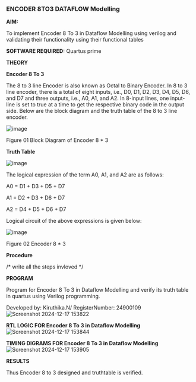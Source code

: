 ### ENCODER 8TO3 DATAFLOW Modelling

**AIM:**

To implement  Encoder 8 To 3 in Dataflow Modelling using verilog and validating their functionality using their functional tables

**SOFTWARE REQUIRED:** Quartus prime

**THEORY**

**Encoder 8 To 3**

The 8 to 3 line Encoder is also known as Octal to Binary Encoder. In 8 to 3 line encoder, there is a total of eight inputs, i.e., D0, D1, D2, D3, D4, D5, D6, and D7 and three outputs, i.e., A0, A1, and A2. In 8-input lines, one input-line is set to true at a time to get the respective binary code in the output side. Below are the block diagram and the truth table of the 8 to 3 line encoder.

![image](https://github.com/naavaneetha/ENCODER8TO3DATAFLOW/assets/154305477/0bc242c1-eb9e-4c47-afe5-30428470efc3)

Figure 01  Block Diagram of Encoder 8 * 3

**Truth Table**

![image](https://github.com/naavaneetha/ENCODER8TO3DATAFLOW/assets/154305477/35496b14-ae6e-4cd1-9abd-d6736b576575)

The logical expression of the term A0, A1, and A2 are as follows:

A0 = D1 + D3 + D5 + D7

A1 = D2 + D3 + D6 + D7

A2 = D4 + D5 + D6 + D7

Logical circuit of the above expressions is given below:

![image](https://github.com/naavaneetha/ENCODER8TO3DATAFLOW/assets/154305477/95acaee6-c873-4c75-89eb-ef09fb158053)

Figure 02  Encoder 8 * 3

**Procedure**

/* write all the steps invloved */

**PROGRAM**

Program for Encoder 8 To 3 in Dataflow Modelling and verify its truth table in quartus using Verilog programming. 

Developed by: Kiruthika.N/ RegisterNumber: 24900109
![Screenshot 2024-12-17 153822](https://github.com/user-attachments/assets/f31e8c7b-d67d-4def-8a0c-114c48ac6172)


**RTL LOGIC FOR Encoder 8 To 3 in Dataflow Modelling**
![Screenshot 2024-12-17 153844](https://github.com/user-attachments/assets/a4e55769-7906-419b-9564-e7fe6d3457d3)

**TIMING DIGRAMS FOR Encoder 8 To 3 in Dataflow Modelling**
![Screenshot 2024-12-17 153905](https://github.com/user-attachments/assets/c56ff49f-d688-4fd8-8797-1f4682e0269a)

**RESULTS**

Thus Encoder 8 to 3 designed and truthtable is verified.




